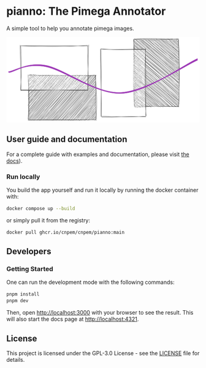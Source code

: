 # pianno: The Pimega Annotator

A simple tool to help you annotate pimega images.

<picture>
  <source media="(prefers-color-scheme: dark)" srcset="apps/docs/src/assets/hero-dark.svg">
  <img alt="Shows the logo for the pianno web app: A Pimega annotator.." 
    src="apps/docs/src/assets/hero.svg">
</picture>

## User guide and documentation

For a complete guide with examples and documentation, please visit [the docs](https://cnpem.github.io/pianno/)).

### Run locally

You build the app yourself and run it locally by running the docker container with:

```bash
docker compose up --build
```

or simply pull it from the registry:

```bash
docker pull ghcr.io/cnpem/cnpem/pianno:main
```

## Developers

### Getting Started

One can run the development mode with the following commands:

```bash
pnpm install
pnpm dev
```

Then, open [http://localhost:3000](http://localhost:3000) with your browser to see the result. This will also start the docs page at [http://localhost:4321](http://localhost:4321).

## License

This project is licensed under the GPL-3.0 License - see the [LICENSE](LICENSE) file for details.
